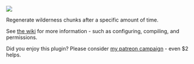 ![](https://raw.githubusercontent.com/MarkehMe/FreshWilderness/master/media/fresh-wilderness.png)

Regenerate wilderness chunks after a specific amount of time.

See [the wiki](https://github.com/MarkehMe/FreshWilderness/wiki) for more information - such as configuring, compiling, and permissions. 

Did you enjoy this plugin? Please consider [my patreon campaign](https://www.patreon.com/markehme) - even $2 helps. 